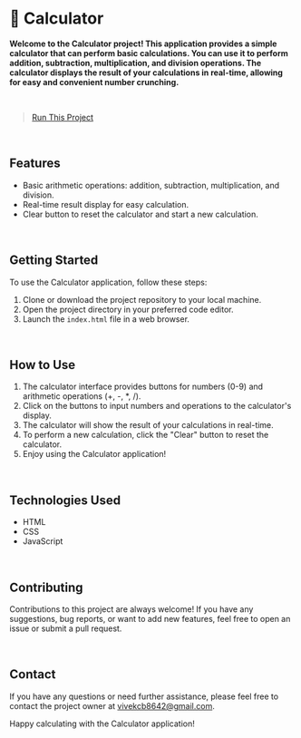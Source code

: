# 🧮 Calculator

**Welcome to the Calculator project! This application provides a simple calculator that can perform basic calculations. You can use it to perform addition, subtraction, multiplication, and division operations. The calculator displays the result of your calculations in real-time, allowing for easy and convenient number crunching.**

<br>

> [Run This Project](https://vivek-chhabra.github.io/Calculator/)

<br>

## Features

- Basic arithmetic operations: addition, subtraction, multiplication, and division.
- Real-time result display for easy calculation.
- Clear button to reset the calculator and start a new calculation.

<br>

## Getting Started

To use the Calculator application, follow these steps:

1. Clone or download the project repository to your local machine.
2. Open the project directory in your preferred code editor.
3. Launch the `index.html` file in a web browser.

<br>

## How to Use

1. The calculator interface provides buttons for numbers (0-9) and arithmetic operations (+, -, *, /).
2. Click on the buttons to input numbers and operations to the calculator's display.
3. The calculator will show the result of your calculations in real-time.
4. To perform a new calculation, click the "Clear" button to reset the calculator.
5. Enjoy using the Calculator application!

<br>

## Technologies Used

- HTML
- CSS
- JavaScript

<br>

## Contributing

Contributions to this project are always welcome! If you have any suggestions, bug reports, or want to add new features, feel free to open an issue or submit a pull request.

<br>

## Contact

If you have any questions or need further assistance, please feel free to contact the project owner at vivekcb8642@gmail.com.

Happy calculating with the Calculator application!
